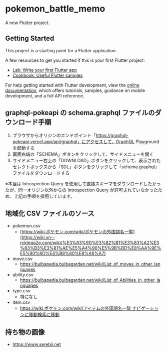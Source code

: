 # pokemon_battle_memo

A new Flutter project.

## Getting Started

This project is a starting point for a Flutter application.

A few resources to get you started if this is your first Flutter project:

- [Lab: Write your first Flutter app](https://docs.flutter.dev/get-started/codelab)
- [Cookbook: Useful Flutter samples](https://docs.flutter.dev/cookbook)

For help getting started with Flutter development, view the
[online documentation](https://docs.flutter.dev/), which offers tutorials,
samples, guidance on mobile development, and a full API reference.

## graphql-pokeapi の schema.graphql ファイルのダウンロード手順

1. ブラウザからオリジンのエンドポイント「https://graphql-pokeapi.vercel.app/api/graphql」にアクセスして、GraphQL Playground を起動する
2. 画面右端の「SCHEMA」ボタンをクリックして、サイドメニューを開く
3. サイドメニュー右上の「DOWNLOAD」ボタンをクリックして、表示されたセレクトボックスから「SDL」ボタンをクリックして「schema.graphql」ファイルをダウンロードする

※本当は Introspection Query を使用して直接スキーマをダウンロードしたかったが、同一オリジン以外からの Introspection Query が許可されていなかったため、上記の手順を採用しています。

## 地域化 CSV ファイルのソース

- pokemon.csv
  - [https://wiki.ポケモン.com/wiki/ポケモンの外国語名一覧](https://wiki.xn--rckteqa2e.com/wiki/%E3%83%9D%E3%82%B1%E3%83%A2%E3%83%B3%E3%81%AE%E5%A4%96%E5%9B%BD%E8%AA%9E%E5%90%8D%E4%B8%80%E8%A6%A7)
- move.csv
  - https://bulbapedia.bulbagarden.net/wiki/List_of_moves_in_other_languages
- ability.csv
  - https://bulbapedia.bulbagarden.net/wiki/List_of_Abilities_in_other_languages
- type.csv
  - 特になし
- item.csv
  - [https://wiki.ポケモン.com/wiki/アイテムの外国語名一覧
    ナビゲーションに移動検索に移動
    ](https://wiki.xn--rckteqa2e.com/wiki/%E3%82%A2%E3%82%A4%E3%83%86%E3%83%A0%E3%81%AE%E5%A4%96%E5%9B%BD%E8%AA%9E%E5%90%8D%E4%B8%80%E8%A6%A7)

## 持ち物の画像

- https://www.serebii.net
